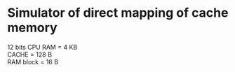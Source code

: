 # Simulator of direct mapping of cache memory

12 bits CPU
RAM = 4 KB  
CACHE = 128 B  
RAM block = 16 B  
